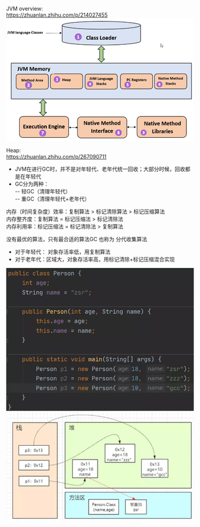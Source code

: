 JVM overview:  
https://zhuanlan.zhihu.com/p/214027455
![Alt text](./../images/jvm.png?raw=true)

Heap:  
https://zhuanlan.zhihu.com/p/267090711
- JVM在进行GC时，并不是对年轻代、老年代统一回收；大部分时候，回收都是在年轻代
- GC分为两种：  
-- 轻GC（清理年轻代）  
-- 重GC（清理年轻代+老年代） 

内存（时间复杂度）效率：复制算法 > 标记清除算法 > 标记压缩算法  
内存整齐度：复制算法 = 标记压缩法 > 标记清除法  
内存利用率：标记压缩法 = 标记清除法 > 复制算法

没有最优的算法，只有最合适的算法GC 也称为 分代收集算法

- 对于年轻代： 对象存活率低，用复制算法
- 对于老年代：区域大，对象存活率高，用标记清除+标记压缩混合实现
  
![Alt text](./../images/person_class.jpg?raw=true)
![Alt text](./../images/person_memory.jpg?raw=true)




